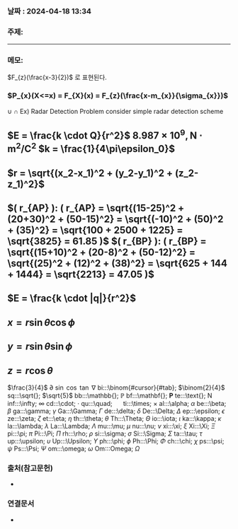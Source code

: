 
### 날짜 : 2024-04-18 13:34

### 주제: 

---
### 메모: 
$F_{z}(\frac{x-3}{2})$ 로 표현된다.
### $P_{x}(X<=x) = F_{X}(x) = F_{z}(\frac{x-m_{x}}{\sigma_{x}})$ 
$\cup$ 
$\cap$ 
Ex) Radar Detection Problem 
consider simple radar detection scheme
## $E = \frac{k \cdot Q}{r^2}$  $8.987 \times 10^9 , \text{N} \cdot \text{m}^2/\text{C}^2$  $k = \frac{1}{4\pi\epsilon_0}$ 

## $r = \sqrt{(x_2-x_1)^2 + (y_2-y_1)^2 + (z_2-z_1)^2}$ 
## $( r_{AP} ): ( r_{AP} = \sqrt{(15-25)^2 + (20+30)^2 + (50-15)^2} = \sqrt{(-10)^2 + (50)^2 + (35)^2} = \sqrt{100 + 2500 + 1225} = \sqrt{3825} = 61.85 )$ $( r_{BP} ): ( r_{BP} = \sqrt{(15+10)^2 + (20-8)^2 + (50-12)^2} = \sqrt{(25)^2 + (12)^2 + (38)^2} = \sqrt{625 + 144 + 1444} = \sqrt{2213} = 47.05 )$
## $E = \frac{k \cdot |q|}{r^2}$ 
## $x = r \sin{\theta} \cos{\phi}$ 
## $y = r \sin{\theta} \sin{\phi}$ 
## $z = r \cos{\theta}$ 
$\frac{3}{4}$ 
$\partial$ 
$\sin$ 
$\cos$ 
$\tan$
$\nabla$ 
bi:::\binom{#cursor}{#tab};  $\binom{2}{4}$
sq:::\sqrt{};       $\sqrt{5}$
bb:::\mathbb{}; $\mathbb{P}$ 
bf:::\mathbf{}; $\mathbf{P}$
te:::\text{}; $\text{N}$
inf:::\infty; $\infty$
cd:::\cdot; $\cdot$
qu:::\quad; $\quad$ 
ti:::\times; $\times$
al:::\alpha; $\alpha$
be:::\beta; $\beta$
ga:::\gamma; $\gamma$
Ga:::\Gamma; $\Gamma$
de:::\delta; $\delta$
De:::\Delta; $\Delta$
ep:::\epsilon; $\epsilon$
ze:::\zeta; $\zeta$
et:::\eta; $\eta$
th:::\theta; $\theta$
Th:::\Theta; $\Theta$
io:::\iota; $\iota$
ka:::\kappa; $\kappa$
la:::\lambda; $\lambda$
La:::\Lambda; $\Lambda$
mu:::\mu; $\mu$
nu:::\nu; $\nu$
xi:::\xi; $\xi$
Xi:::\Xi; $\Xi$
pi:::\pi; $\pi$
Pi:::\Pi; $\Pi$
rh:::\rho; $\rho$
si:::\sigma; $\sigma$
Si:::\Sigma; $\Sigma$
ta:::\tau; $\tau$
up:::\upsilon; $\upsilon$
Up:::\Upsilon; $\Upsilon$
ph:::\phi; $\phi$
Ph:::\Phi; $\Phi$
ch:::\chi; $\chi$
ps:::\psi; $\psi$
Ps:::\Psi; $\Psi$
om:::\omega; $\omega$
Om:::Omega; $\Omega$  
### 출처(참고문헌)
-

### 연결문서
-